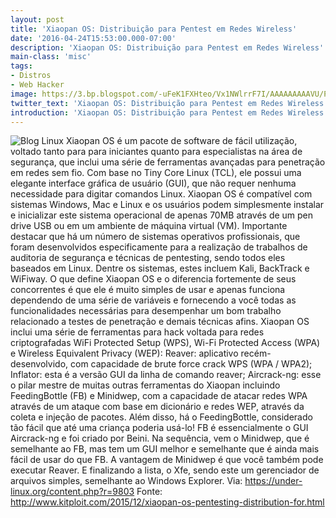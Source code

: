 ```yaml
---
layout: post
title: 'Xiaopan OS: Distribuição para Pentest em Redes Wireless'
date: '2016-04-24T15:53:00.000-07:00'
description: 'Xiaopan OS: Distribuição para Pentest em Redes Wireless'
main-class: 'misc'
tags:
- Distros
- Web Hacker
image: https://3.bp.blogspot.com/-uFeK1FXHteo/Vx1NWlrrF7I/AAAAAAAAAVU/P7cb8-JG_2ICkYzZlD-LUhSBYaCWH_3YwCLcB/s72-c/Xiaopan.jpg
twitter_text: 'Xiaopan OS: Distribuição para Pentest em Redes Wireless'
introduction: 'Xiaopan OS: Distribuição para Pentest em Redes Wireless'
---
```

![Blog Linux](https://3.bp.blogspot.com/-uFeK1FXHteo/Vx1NWlrrF7I/AAAAAAAAAVU/P7cb8-JG_2ICkYzZlD-LUhSBYaCWH_3YwCLcB/s640/Xiaopan.jpg "Blog Linux")
Xiaopan OS é um pacote de software de fácil utilização, voltado tanto  para para iniciantes quanto para especialistas na área de segurança, que  inclui uma série de ferramentas avançadas para penetração em redes sem  fio. Com base no Tiny Core Linux (TCL), ele possui uma elegante  interface gráfica de usuário (GUI), que não requer nenhuma necessidade  para digitar comandos Linux. Xiaopan OS é compatível com sistemas  Windows, Mac e Linux e os usuários podem simplesmente instalar e  inicializar este sistema operacional de apenas 70MB através de um pen  drive USB ou em um ambiente de máquina virtual (VM). Importante destacar  que há um número de sistemas operativos profissionais, que foram  desenvolvidos especificamente para a realização de trabalhos de  auditoria de segurança e técnicas de pentesting, sendo todos eles  baseados em Linux.
Dentre os sistemas, estes incluem Kali, BackTrack e WiFiway. O que  define Xiaopan OS e o diferencia fortemente de seus concorrentes é que  ele é muito simples de usar e apenas funciona dependendo de uma série de  variáveis ​​e fornecendo a você todas as funcionalidades necessárias  para desempenhar um bom trabalho relacionado a testes de penetração e  demais técnicas afins. Xiaopan OS inclui uma série de ferramentas para  hack voltada para redes criptografadas WiFi Protected Setup (WPS), Wi-Fi  Protected Access (WPA) e Wireless Equivalent Privacy (WEP):
Reaver: aplicativo recém-desenvolvido, com capacidade de brute force  crack WPS (WPA / WPA2); Inflator: esta é a versão GUI da linha de  comando reaver; Aircrack-ng: esse o pilar mestre de muitas outras  ferramentas do Xiaopan incluindo FeedingBottle (FB) e Minidwep, com a  capacidade de atacar redes WPA através de um ataque com base em  dicionário e redes WEP, através da coleta e injeção de pacotes. Além  disso, há o FeedingBottle, considerado tão fácil que até uma criança  poderia usá-lo! FB é essencialmente o GUI Aircrack-ng e foi criado por  Beini. Na sequência, vem o Minidwep, que é semelhante ao FB, mas tem um  GUI melhor e semelhante que é ainda mais fácil de usar do que FB. A  vantagem de Minidwep é que você também pode executar Reaver. E  finalizando a lista, o Xfe, sendo este um gerenciador de arquivos  simples, semelhante ao Windows Explorer.
Via: https://under-linux.org/content.php?r=9803
Fonte: http://www.kitploit.com/2015/12/xiaopan-os-pentesting-distribution-for.html
 
